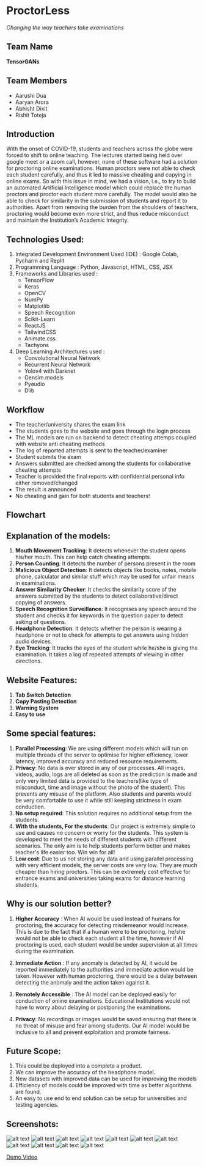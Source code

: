 # ProctorLess
*Changing the way teachers take examinations* 

## Team Name
**TensorGANs** 

## Team Members
- Aarushi Dua
- Aaryan Arora 
- Abhisht Dixit
- Rishit Toteja 

## Introduction
With the onset of COVID-19, students and teachers across the globe were forced to shift to online teaching. The lectures started being held over google meet or a zoom call, however, none of these software had a solution for proctoring online examinations. Human proctors were not able to check each student carefully, and thus it led to massive cheating and copying in online exams.
So with this issue in mind, we had a vision, i.e., to try to build an automated Artificial Intelligence model which could replace the human proctors and proctor each student more carefully. The model would also be able to check for similarity in the submission of students and report it to authorities. 
Apart from removing the burden from the shoulders of teachers, proctoring would become even more strict, and thus reduce misconduct and maintain the Institution’s Academic Integrity.

## Technologies Used:
1. Integrated Development Environment Used (IDE) : Google Colab, Pycharm and Replit
2. Programming Language : Python, Javascript, HTML, CSS, JSX
3. Frameworks and Libraries used : 
    - TensorFlow
    - Keras
    - OpenCV
    - NumPy
    - Matplotlib
    - Speech Recognition
    - Scikit-Learn
    - ReactJS
    - TailwindCSS
    - Animate.css
    - Tachyons
4. Deep Learning Architectures used :
    - Convolutional Neural Network
    - Recurrent Neural Network
    - Yolov4 with Darknet
    - Gensim.models
    - Pyaudio
    - Dlib

## Workflow
- The teacher/university shares the exam link
- The students goes to the website and goes through the login process
- The ML models are run on backend to detect cheating attemps coupled with website anti cheating methods
- The log of reported attempts is sent to the teacher/examiner 
- Student submits the exam
- Answers submitted are checked among the students for collaborative cheating attempts
- Teacher is provided the final reports with confidential personal info either removed/changed
- The result is announced
- No cheating and gain for both students and teachers!

## Flowchart

## Explanation of the models:
1. **Mouth Movement Tracking**: It detects whenever the student opens his/her mouth. This can help catch cheating attempts.
2. **Person Counting**: It detects the number of persons present in the room
3. **Malicious Object Detection**: It detects objects like books, notes, mobile phone, calculator and similar stuff which may be used for unfair means in examinations.
4. **Answer Similarity Checker**: It checks the similarity score of the answers submitted by the students to detect collaborative/direct copying of answers.
5. **Speech Recognition Surveillance**: It recognises any speech around the student and checks it for keywords in the question paper to detect asking of questions.
6. **Headphone Detection**: It detects whether the person is wearing a headphone or not to check for attempts to get answers using hidden audio devices.
7. **Eye Tracking**: It tracks the eyes of the student while he/she is giving the examination. It takes a log of repeated attempts of viewing in other directions.

## Website Features:
1. **Tab Switch Detection**
2. **Copy Pasting Detection**
3. **Warning System**
4. **Easy to use**

## Some special features:
1. **Parallel Processing**: We are using different models which will run on multiple threads of the server to optimise for higher efficiency, lower latency, improved accuracy and reduced resource requirements.
2. **Privacy**: No data is ever stored in any of our processes. All images, videos, audio, logs are all deleted as soon as the prediction is made and only very limited data is provided to the teachers(like type of misconduct, time and image without the photo of the student). This prevents any misuse of the platform. Also students and parents would be very comfortable to use it while still keeping strictness in exam conduction.
3. **No setup required**: This solution requires no additional setup from the students.
4. **With the students, For the students**: Our project is extremely simple to use and causes no concern or worry for the students. This system is developed to meet the needs of different students with different scenarios. The only aim is to help students perform better and makes teacher's life easier too. Win win for all!
5. **Low cost**: Due to us not storing any data and using parallel processing with very efficient models, the server costs are very low. They are much cheaper than hiring proctors. This can be extremely cost effective for entrance exams and universities taking exams for distance learning students.

## Why is our solution better?
1. **Higher Accuracy** : When AI would be used instead of humans for proctoring, the accuracy for detecting misdemeanor would increase. This is due to the fact that if a human were to be proctoring, he/she would not be able to check each student all the time, however if AI proctoring is used, each student would be under supervision at all times during the examination.

2. **Immediate Action** : If any anomaly is detected by AI, it would be reported immediately to the authorities and immediate action would be taken. However with human proctoring, there would be a delay between detecting the anomaly and the action taken against it.

3. **Remotely Accessible** : The AI model can be deployed easily for conduction of online examinations. Educational Institutions would not have to worry about delaying or postponing the examinations.

4. **Privacy**: No recordings or images would be saved ensuring that there is no threat of misuse and fear among students. Our AI model would be inclusive to all and prevent exploitation and promote fairness.

## Future Scope:
1. This could be deployed into a complete a product.
2. We can improve the accuracy of the headphone model.
3. New datasets with improved data can be used for improving the models
4. Efficiency of models could be improved with time as better algorithms are found.
5. An easy to use end to end solution can be setup for universities and testing agencies.

## Screenshots:
![alt text](/Screenshots/eyes_detection.jpg)
![alt text](/Screenshots/mouth_detection.jpg)
![alt text](/Screenshots/Cell%20phone.png)
![alt text](/Screenshots/Cell%20phone.png)
![alt text](/Screenshots/headphone2.JPG)
![alt text](/Screenshots/headphone3.JPG)
![alt text](/Screenshots/person.JPG)
![alt text](/Screenshots/person2.png)
![alt text](/Screenshots/person3.JPG)
![alt text](/Screenshots/Similarity%20checker.png)
![alt text](/Screenshots/Speech%20Recognition.png)


[Demo Video]()
